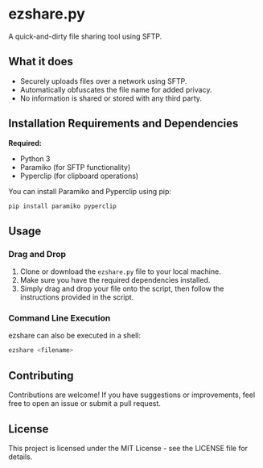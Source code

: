 # ezshare.py

A quick-and-dirty file sharing tool using SFTP.

## What it does
- Securely uploads files over a network using SFTP.
- Automatically obfuscates the file name for added privacy.
- No information is shared or stored with any third party.

## Installation Requirements and Dependencies

**Required:**
- Python 3
- Paramiko (for SFTP functionality)
- Pyperclip (for clipboard operations)

You can install Paramiko and Pyperclip using pip:

```bash
pip install paramiko pyperclip
```

## Usage

### Drag and Drop

1. Clone or download the `ezshare.py` file to your local machine.
2. Make sure you have the required dependencies installed.
3. Simply drag and drop your file onto the script, then follow the instructions provided in the script.

### Command Line Execution

ezshare can also be executed in a shell:

```bash
ezshare <filename>
```

## Contributing
Contributions are welcome! If you have suggestions or improvements, feel free to open an issue or submit a pull request.

## License
This project is licensed under the MIT License - see the LICENSE file for details.
